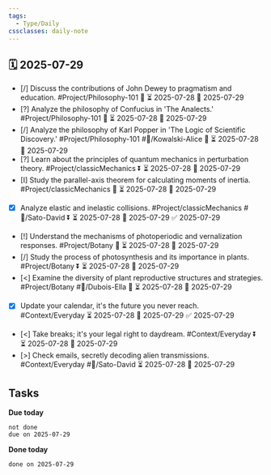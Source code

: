 ```yaml
---
tags:
  - Type/Daily
cssclasses: daily-note
---
```


## 🗓️ 2025-07-29

- [/] Discuss the contributions of John Dewey to pragmatism and education. #Project/Philosophy-101 🔺 ⏳ 2025-07-28 📅 2025-07-29
- [?] Analyze the philosophy of Confucius in 'The Analects.' #Project/Philosophy-101 🔼 ⏳ 2025-07-28 📅 2025-07-29
- [/] Analyze the philosophy of Karl Popper in 'The Logic of Scientific Discovery.' #Project/Philosophy-101 #👤/Kowalski-Alice 🔼 ⏳ 2025-07-28 📅 2025-07-29
- [?] Learn about the principles of quantum mechanics in perturbation theory. #Project/classicMechanics ⏬ ⏳ 2025-07-28 📅 2025-07-29
- [I] Study the parallel-axis theorem for calculating moments of inertia. #Project/classicMechanics 🔽 ⏳ 2025-07-28 📅 2025-07-29
- [x] Analyze elastic and inelastic collisions. #Project/classicMechanics #👤/Sato-David ⏬ ⏳ 2025-07-28 📅 2025-07-29 ✅ 2025-07-29
- [!] Understand the mechanisms of photoperiodic and vernalization responses. #Project/Botany 🔼 ⏳ 2025-07-28 📅 2025-07-29
- [/] Study the process of photosynthesis and its importance in plants. #Project/Botany ⏬ ⏳ 2025-07-28 📅 2025-07-29
- [<] Examine the diversity of plant reproductive structures and strategies. #Project/Botany #👤/Dubois-Ella 🔼 ⏳ 2025-07-28 📅 2025-07-29
- [x] Update your calendar, it's the future you never reach. #Context/Everyday ⏳ 2025-07-28 📅 2025-07-29 ✅ 2025-07-29
- [<] Take breaks; it's your legal right to daydream. #Context/Everyday ⏬ ⏳ 2025-07-28 📅 2025-07-29
- [>] Check emails, secretly decoding alien transmissions. #Context/Everyday #👤/Sato-David ⏳ 2025-07-28 📅 2025-07-29

## Tasks

**Due today**

```tasks
not done
due on 2025-07-29
```

**Done today**

```tasks
done on 2025-07-29
```
            